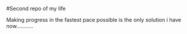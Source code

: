 #Second repo of my life


Making progress in the fastest pace possible is the only solution i have now...........
